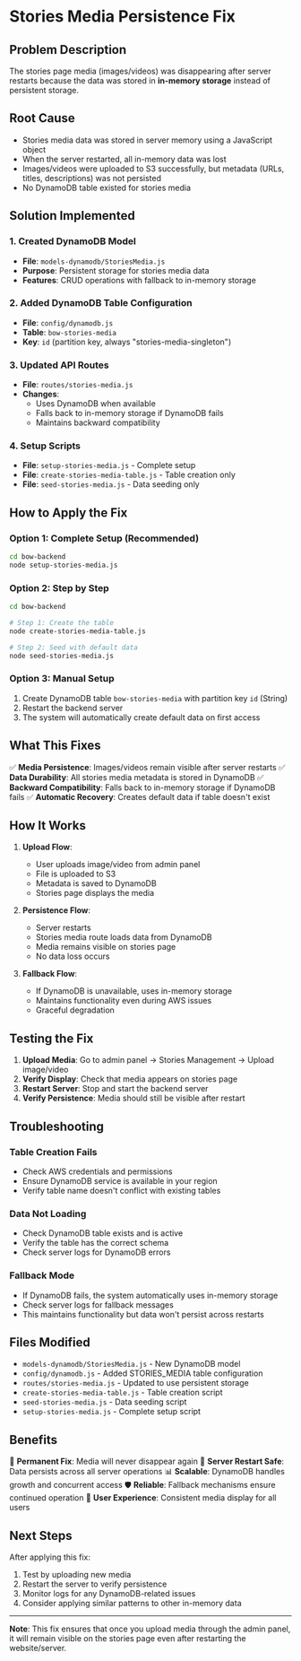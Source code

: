# Stories Media Persistence Fix

## Problem Description
The stories page media (images/videos) was disappearing after server restarts because the data was stored in **in-memory storage** instead of persistent storage.

## Root Cause
- Stories media data was stored in server memory using a JavaScript object
- When the server restarted, all in-memory data was lost
- Images/videos were uploaded to S3 successfully, but metadata (URLs, titles, descriptions) was not persisted
- No DynamoDB table existed for stories media

## Solution Implemented

### 1. Created DynamoDB Model
- **File**: `models-dynamodb/StoriesMedia.js`
- **Purpose**: Persistent storage for stories media data
- **Features**: CRUD operations with fallback to in-memory storage

### 2. Added DynamoDB Table Configuration
- **File**: `config/dynamodb.js`
- **Table**: `bow-stories-media`
- **Key**: `id` (partition key, always "stories-media-singleton")

### 3. Updated API Routes
- **File**: `routes/stories-media.js`
- **Changes**: 
  - Uses DynamoDB when available
  - Falls back to in-memory storage if DynamoDB fails
  - Maintains backward compatibility

### 4. Setup Scripts
- **File**: `setup-stories-media.js` - Complete setup
- **File**: `create-stories-media-table.js` - Table creation only
- **File**: `seed-stories-media.js` - Data seeding only

## How to Apply the Fix

### Option 1: Complete Setup (Recommended)
```bash
cd bow-backend
node setup-stories-media.js
```

### Option 2: Step by Step
```bash
cd bow-backend

# Step 1: Create the table
node create-stories-media-table.js

# Step 2: Seed with default data
node seed-stories-media.js
```

### Option 3: Manual Setup
1. Create DynamoDB table `bow-stories-media` with partition key `id` (String)
2. Restart the backend server
3. The system will automatically create default data on first access

## What This Fixes

✅ **Media Persistence**: Images/videos remain visible after server restarts
✅ **Data Durability**: All stories media metadata is stored in DynamoDB
✅ **Backward Compatibility**: Falls back to in-memory storage if DynamoDB fails
✅ **Automatic Recovery**: Creates default data if table doesn't exist

## How It Works

1. **Upload Flow**:
   - User uploads image/video from admin panel
   - File is uploaded to S3
   - Metadata is saved to DynamoDB
   - Stories page displays the media

2. **Persistence Flow**:
   - Server restarts
   - Stories media route loads data from DynamoDB
   - Media remains visible on stories page
   - No data loss occurs

3. **Fallback Flow**:
   - If DynamoDB is unavailable, uses in-memory storage
   - Maintains functionality even during AWS issues
   - Graceful degradation

## Testing the Fix

1. **Upload Media**: Go to admin panel → Stories Management → Upload image/video
2. **Verify Display**: Check that media appears on stories page
3. **Restart Server**: Stop and start the backend server
4. **Verify Persistence**: Media should still be visible after restart

## Troubleshooting

### Table Creation Fails
- Check AWS credentials and permissions
- Ensure DynamoDB service is available in your region
- Verify table name doesn't conflict with existing tables

### Data Not Loading
- Check DynamoDB table exists and is active
- Verify the table has the correct schema
- Check server logs for DynamoDB errors

### Fallback Mode
- If DynamoDB fails, the system automatically uses in-memory storage
- Check server logs for fallback messages
- This maintains functionality but data won't persist across restarts

## Files Modified

- `models-dynamodb/StoriesMedia.js` - New DynamoDB model
- `config/dynamodb.js` - Added STORIES_MEDIA table configuration
- `routes/stories-media.js` - Updated to use persistent storage
- `create-stories-media-table.js` - Table creation script
- `seed-stories-media.js` - Data seeding script
- `setup-stories-media.js` - Complete setup script

## Benefits

🎯 **Permanent Fix**: Media will never disappear again
🔄 **Server Restart Safe**: Data persists across all server operations
📊 **Scalable**: DynamoDB handles growth and concurrent access
🛡️ **Reliable**: Fallback mechanisms ensure continued operation
📱 **User Experience**: Consistent media display for all users

## Next Steps

After applying this fix:
1. Test by uploading new media
2. Restart the server to verify persistence
3. Monitor logs for any DynamoDB-related issues
4. Consider applying similar patterns to other in-memory data

---

**Note**: This fix ensures that once you upload media through the admin panel, it will remain visible on the stories page even after restarting the website/server.
